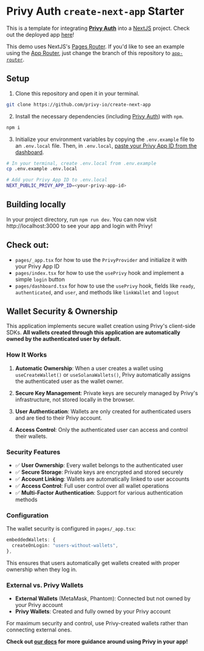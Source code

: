 # Privy Auth `create-next-app` Starter

This is a template for integrating [**Privy Auth**](https://www.privy.io/) into a [NextJS](https://nextjs.org/) project. Check out the deployed app [here](https://create-next-app.privy.io/)!

This demo uses NextJS's [Pages Router](https://nextjs.org/docs/pages/building-your-application/routing). If you'd like to see an example using the [App Router](https://nextjs.org/docs/app), just change the branch of this repository to [`app-router`](https://github.com/privy-io/create-next-app/tree/app-router). 

## Setup

1. Clone this repository and open it in your terminal. 
```sh
git clone https://github.com/privy-io/create-next-app
```

2. Install the necessary dependencies (including [Privy Auth](https://www.npmjs.com/package/@privy-io/react-auth)) with `npm`.
```sh
npm i 
```

3. Initialize your environment variables by copying the `.env.example` file to an `.env.local` file. Then, in `.env.local`, [paste your Privy App ID from the dashboard](https://docs.privy.io/guide/dashboard/api-keys).
```sh
# In your terminal, create .env.local from .env.example
cp .env.example .env.local

# Add your Privy App ID to .env.local
NEXT_PUBLIC_PRIVY_APP_ID=<your-privy-app-id>
```

## Building locally

In your project directory, run `npm run dev`. You can now visit http://localhost:3000 to see your app and login with Privy!


## Check out:
- `pages/_app.tsx` for how to use the `PrivyProvider` and initialize it with your Privy App ID
- `pages/index.tsx` for how to use the `usePrivy` hook and implement a simple `login` button
- `pages/dashboard.tsx` for how to use the `usePrivy` hook, fields like `ready`, `authenticated`, and `user`, and methods like `linkWallet` and `logout`


## Wallet Security & Ownership

This application implements secure wallet creation using Privy's client-side SDKs. **All wallets created through this application are automatically owned by the authenticated user by default.**

### How It Works

1. **Automatic Ownership**: When a user creates a wallet using `useCreateWallet()` or `useSolanaWallets()`, Privy automatically assigns the authenticated user as the wallet owner.

2. **Secure Key Management**: Private keys are securely managed by Privy's infrastructure, not stored locally in the browser.

3. **User Authentication**: Wallets are only created for authenticated users and are tied to their Privy account.

4. **Access Control**: Only the authenticated user can access and control their wallets.

### Security Features

- ✅ **User Ownership**: Every wallet belongs to the authenticated user
- ✅ **Secure Storage**: Private keys are encrypted and stored securely
- ✅ **Account Linking**: Wallets are automatically linked to user accounts
- ✅ **Access Control**: Full user control over all wallet operations
- ✅ **Multi-Factor Authentication**: Support for various authentication methods

### Configuration

The wallet security is configured in `pages/_app.tsx`:

```typescript
embeddedWallets: {
  createOnLogin: "users-without-wallets",
},
```

This ensures that users automatically get wallets created with proper ownership when they log in.

### External vs. Privy Wallets

- **External Wallets** (MetaMask, Phantom): Connected but not owned by your Privy account
- **Privy Wallets**: Created and fully owned by your Privy account

For maximum security and control, use Privy-created wallets rather than connecting external ones.

**Check out [our docs](https://docs.privy.io/) for more guidance around using Privy in your app!**
